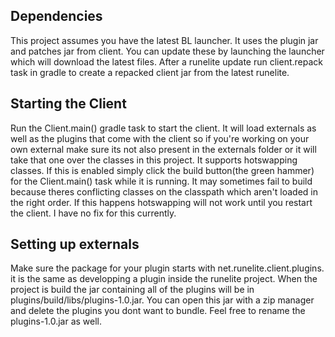 ## Dependencies
This project assumes you have the latest BL launcher. It uses the plugin jar and patches jar from client. You can update these by launching the launcher which will download the latest files. After a runelite update run client.repack task in gradle to create a repacked client jar from the latest runelite. 

## Starting the Client
Run the Client.main() gradle task to start the client. It will load externals as well as the plugins that come with the client so if you're working on your own external make sure its not also present in the externals folder or it will take that one over the classes in this project. It supports hotswapping classes. If this is enabled simply click the build button(the green hammer) for the Client.main() task while it is running. It may sometimes fail to build because theres conflicting classes on the classpath which aren't loaded in the right order. If this happens hotswapping will not work until you restart the client. I have no fix for this currently.

## Setting up externals
Make sure the package for your plugin starts with net.runelite.client.plugins. it is the same as developping a plugin inside the runelite project. When the project is build the jar containing all of the plugins will be in plugins/build/libs/plugins-1.0.jar. You can open this jar with a zip manager and delete the plugins you dont want to bundle. Feel free to rename the plugins-1.0.jar as well.
